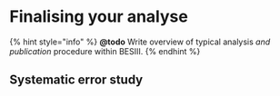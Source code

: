 # Finalising your analyse

{% hint style="info" %}
**@todo** Write overview of typical analysis _and publication_ procedure within BESIII.
{% endhint %}

## Systematic error study

